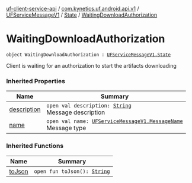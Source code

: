 [uf-client-service-api](../../../index.md) / [com.kynetics.uf.android.api.v1](../../index.md) / [UFServiceMessageV1](../index.md) / [State](index.md) / [WaitingDownloadAuthorization](./-waiting-download-authorization.md)

# WaitingDownloadAuthorization

`object WaitingDownloadAuthorization : `[`UFServiceMessageV1.State`](index.md)

Client is waiting for an authorization to start the artifacts downloading

### Inherited Properties

| Name | Summary |
|---|---|
| [description](description.md) | `open val description: `[`String`](https://kotlinlang.org/api/latest/jvm/stdlib/kotlin/-string/index.html)<br>Message description |
| [name](name.md) | `open val name: `[`UFServiceMessageV1.MessageName`](../-message-name/index.md)<br>Message type |

### Inherited Functions

| Name | Summary |
|---|---|
| [toJson](to-json.md) | `open fun toJson(): `[`String`](https://kotlinlang.org/api/latest/jvm/stdlib/kotlin/-string/index.html) |
